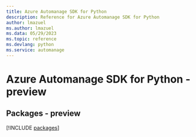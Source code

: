 ```yaml
---
title: Azure Automanage SDK for Python
description: Reference for Azure Automanage SDK for Python
author: lmazuel
ms.author: lmazuel
ms.data: 05/29/2023
ms.topic: reference
ms.devlang: python
ms.service: automanage
---
```

# Azure Automanage SDK for Python - preview
## Packages - preview
[!INCLUDE [packages](automanage-index.md)]